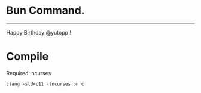 # Bun Command.

---------------------------------------

Happy Birthday @yutopp !

# Compile
Required: ncurses

    clang -std=c11 -lncurses bn.c

